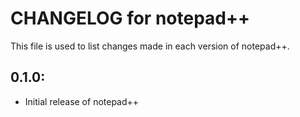 # CHANGELOG for notepad++

This file is used to list changes made in each version of notepad++.

## 0.1.0:

* Initial release of notepad++

